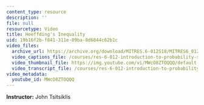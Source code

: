 ```yaml
---
content_type: resource
description: ''
file: null
resourcetype: Video
title: Hoeffding's Inequality
uid: 19b16f2b-f841-311e-89ba-8d6844c62b1c
video_files:
  archive_url: https://archive.org/download/MITRES.6-012S18/MITRES6_012S18_S18-03_300k.mp4
  video_captions_file: /courses/res-6-012-introduction-to-probability-spring-2018/e14f7b09649752cdb4f16238abe48c85_MWcO8ZTOQQQ.vtt
  video_thumbnail_file: https://img.youtube.com/vi/MWcO8ZTOQQQ/default.jpg
  video_transcript_file: /courses/res-6-012-introduction-to-probability-spring-2018/299e02bc1e488ad7a5bbc0092285d2c1_MWcO8ZTOQQQ.pdf
video_metadata:
  youtube_id: MWcO8ZTOQQQ
---
```


**Instructor:** John Tsitsiklis